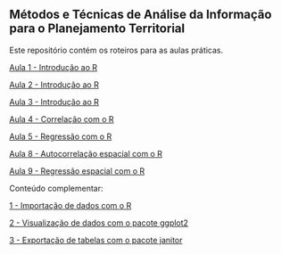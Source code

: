 ## Métodos e Técnicas de Análise da Informação para o Planejamento Territorial

Este repositório contém os roteiros para as aulas práticas.

[Aula 1 - Introdução ao R](https://luisfelipebr.github.io/mti/aula1/aula1.html)

[Aula 2 - Introdução ao R](https://luisfelipebr.github.io/mti/aula2/aula2.html)

[Aula 3 - Introdução ao R](https://luisfelipebr.github.io/mti/aula3/aula3.html)

[Aula 4 - Correlação com o R](https://luisfelipebr.github.io/mti/aula4/aula4.html)

[Aula 5 - Regressão com o R](https://luisfelipebr.github.io/mti/aula5/aula5.html)

[Aula 8 - Autocorrelação espacial com o R](https://luisfelipebr.github.io/mti/aula8/aula8.html)

[Aula 9 - Regressão espacial com o R](https://luisfelipebr.github.io/mti/aula9/aula9.html)

Conteúdo complementar:

[1 - Importação de dados com o R](https://luisfelipebr.github.io/mti/complementar1/complementar1.html)

[2 - Visualização de dados com o pacote ggplot2](https://luisfelipebr.github.io/mti/complementar2/complementar2.html)

[3 - Exportação de tabelas com o pacote janitor](https://luisfelipebr.github.io/mti/complementar2/complementar2.html)

